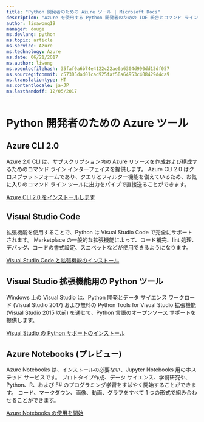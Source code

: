 ```yaml
---
title: "Python 開発者のための Azure ツール | Microsoft Docs"
description: "Azure を使用する Python 開発者のための IDE 統合とコマンド ライン インターフェイス。"
author: lisawong19
manager: douge
ms.devlang: python
ms.topic: article
ms.service: Azure
ms.technology: Azure
ms.date: 06/21/2017
ms.author: liwong
ms.openlocfilehash: 35faf0a6b74e4122c22ae0a6304d990dd13df057
ms.sourcegitcommit: c57305dad01cad925faf50a64953c408429d4ca9
ms.translationtype: HT
ms.contentlocale: ja-JP
ms.lasthandoff: 12/05/2017
---
```

# <a name="azure-tools-for-python-developers"></a>Python 開発者のための Azure ツール

## <a name="azure-cli-20"></a>Azure CLI 2.0

Azure 2.0 CLI は、サブスクリプション内の Azure リソースを作成および構成するためのコマンド ライン インターフェイスを提供します。 Azure CLI 2.0 はクロスプラットフォームであり、クエリとフィルター機能を備えているため、お気に入りのコマンド ライン ツールに出力をパイプで直接送ることができます。 

[Azure CLI 2.0 をインストールします](https://docs.microsoft.com/cli/azure/install-azure-cli)

## <a name="visual-studio-code"></a>Visual Studio Code
拡張機能を使用することで、Python は Visual Studio Code で完全にサポートされます。 Marketplace の一般的な拡張機能によって、コード補完、lint 処理、デバッグ、コードの書式設定、スニペットなどが使用できるようになります。

[Visual Studio Code と拡張機能のインストール](https://code.visualstudio.com/docs/languages/python)

## <a name="python-tools-for-visual-studio-extension"></a>Visual Studio 拡張機能用の Python ツール
Windows 上の Visual Studio は、Python 開発とデータ サイエンス ワークロード (Visual Studio 2017) および無料の Python Tools for Visual Studio 拡張機能 (Visual Studio 2015 以前) を通じて、Python 言語のオープンソース サポートを提供します。 

[Visual Studio の Python サポートのインストール](https://docs.microsoft.com/visualstudio/python/installation)

## <a name="azure-notebooks-preview"></a>Azure Notebooks (プレビュー)
Azure Notebooks は、インストールの必要ない、Jupyter Notebooks 用のホステッド サービスです。 プロトタイプ作成、データ サイエンス、学術研究や、Python、R、および F# のプログラミング学習をすばやく開始することができます。 コード、マークダウン、画像、動画、グラフをすべて 1 つの形式で組み合わせることができます。

[Azure Notebooks の使用を開始](https://notebooks.azure.com/)
